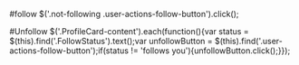 #follow
$('.not-following .user-actions-follow-button').click();

#Unfollow
$('.ProfileCard-content').each(function(){var status = $(this).find('.FollowStatus').text();var unfollowButton = $(this).find('.user-actions-follow-button');if(status != 'follows you'){unfollowButton.click();}});
